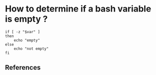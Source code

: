 # How to determine if a bash variable is empty ? 

``` console
if [ -z "$var" ]
then
	echo "empty"
else
	echo "not empty"
fi 
```

## References
    
